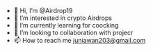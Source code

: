 - 👋 Hi, I’m @Airdrop19
- 👀 I’m interested in crypto Airdrops
- 🌱 I’m currently learning for coocking
- 💞️ I’m looking to collaboration with projecr
- 📫 How to reach me juniawan203@gmail.com

<!---
Airdrop19/Airdrop19 is a ✨ special ✨ repository because its `README.md` (this file) appears on your GitHub profile.
You can click the Preview link to take a look at your changes.
--->
